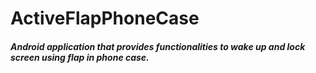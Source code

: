 # ActiveFlapPhoneCase

##### Android application that provides functionalities to wake up and lock screen using flap in phone case.
